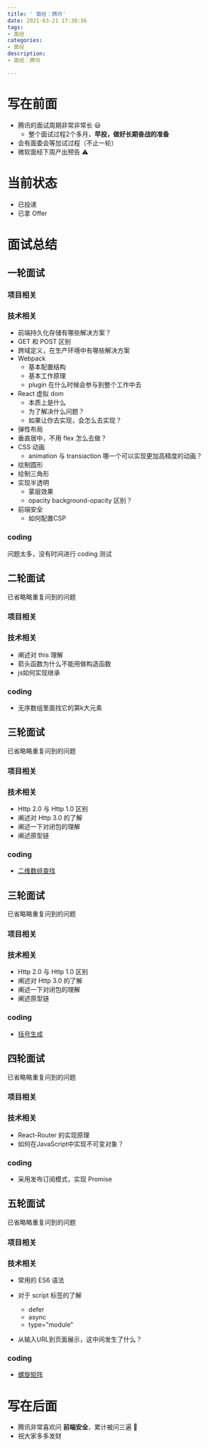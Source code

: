 ```yaml
---
title: ' 面经：腾讯'
date: 2021-03-21 17:30:56
tags: 
- 面经
categories:
- 面经
description:
- 面经：腾讯

---
```




<style  type="text/css">
.lx-entry a {
    color: #191919;
    padding: 2px 0 1px 0;
    text-decoration: none;
    background-image: linear-gradient( transparent 0%, transparent calc(50% - 9px), rgba(247,65,65,.761) calc(50% - 9px), rgba(247,65,65,.761) 100% );
    transition: background-position 120ms ease-in-out, padding 120ms ease-in-out;
    background-size: 100% 200%;
    background-position: 0 0;
    word-break: break-word;
}

.lx-entry a:hover {
  background-image: linear-gradient( transparent 0%, transparent calc(50% - 9px), rgba(247,65,65,.761) calc(50% - 9px), rgba(247,65,65,.761) 100% );
  background-position: 0 100%;
}

.post-button a:hover {
  background-image: linear-gradient( transparent 0%, transparent calc(50% - 9px), transparent calc(50% - 9px), transparent 100% ) !important;
  background-position: 0 100% !important;
  outline: none !important;
  text-decoration: none !important;
}
</style>

# 写在前面
- 腾讯的面试周期非常非常长 😃
	- 整个面试过程2个多月，**早投，做好长期奋战的准备**
- 会有面委会等加试过程（不止一轮）
- 微软面经下周产出预告 ⚠️


<!-- more -->

# 当前状态
- 已投递
- 已拿 Offer


# 面试总结


## 一轮面试
### 项目相关
### 技术相关
- 前端持久化存储有哪些解决方案？
- GET 和 POST 区别
- 跨域定义，在生产环境中有哪些解决方案
- Webpack
    - 基本配置结构
    - 基本工作原理
    - plugin 在什么时候会参与到整个工作中去
- React 虚拟 dom
    - 本质上是什么
    - 为了解决什么问题？
    - 如果让你去实现，会怎么去实现？
- 弹性布局
- 垂直居中，不用 flex 怎么去做？
- CSS 动画
    - animation 与 transiaction 哪一个可以实现更加高精度的动画？
- 绘制圆形
- 绘制三角形
- 实现半透明
    - 蒙层效果
    - opacity background-opacity 区别？
- 前端安全
	- 如何配置CSP

### coding
问题太多，没有时间进行 coding 测试

## 二轮面试
已省略略重复问到的问题
### 项目相关
### 技术相关
- 阐述对 this 理解
- 箭头函数为什么不能用做构造函数
- js如何实现继承

### coding
- 无序数组里面找它的第k大元素


## 三轮面试
已省略略重复问到的问题
### 项目相关
### 技术相关
- Http 2.0 与 Http 1.0 区别
- 阐述对 Http 3.0 的了解
- 阐述一下对闭包的理解
- 阐述原型链

### coding
- [二维数组查找](https://www.nowcoder.com/practice/abc3fe2ce8e146608e868a70efebf62e?tpId=13&tqId=11154&rp=1&ru=%2Fta%2Fcoding-interviews&qru=%2Fta%2Fcoding-interviews%2Fquestion-ranking&tab=answerKey)


## 三轮面试
已省略略重复问到的问题
### 项目相关
### 技术相关
- Http 2.0 与 Http 1.0 区别
- 阐述对 Http 3.0 的了解
- 阐述一下对闭包的理解
- 阐述原型链

### coding
- [括号生成](https://leetcode-cn.com/problems/generate-parentheses/)


## 四轮面试
已省略略重复问到的问题
### 项目相关
### 技术相关
- React-Router 的实现原理
- 如何在JavaScript中实现不可变对象？

### coding
- 采用发布订阅模式，实现 Promise


## 五轮面试
已省略略重复问到的问题
### 项目相关
### 技术相关
- 常用的 ES6 语法
- 对于 script 标签的了解
	- defer
	- async 
	- type="module"

- 从输入URL到页面展示，这中间发生了什么？

### coding
- [螺旋矩阵](https://www.nowcoder.com/practice/7edf70f2d29c4b599693dc3aaeea1d31?tpId=117&&tqId=693)

# 写在后面
- 腾讯非常喜欢问 **前端安全**，累计被问三遍 🤩
- 祝大家多多发财


<!-- more -->